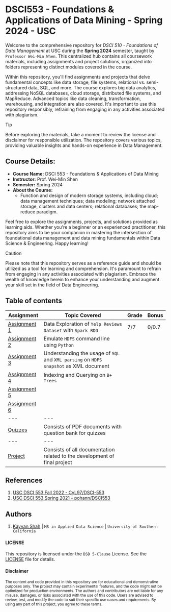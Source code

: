 # DSCI553 - Foundations & Applications of Data Mining - Spring 2024 - USC
Welcome to the comprehensive repository for _DSCI 510 - Foundations of Data Management_ at USC during the __Spring 2024__ semester, taught by `Professor Wei-Min When`. This centralized hub contains all coursework materials, including assignments and project solutions, organized into folders representing distinct modules covered in the course.

Within this repository, you'll find assignments and projects that delve fundamental concepts like data storage, file systems, relational vs. semi-structured data, SQL, and more. The course explores big data analytics, addressing NoSQL databases, cloud storage, distributed file systems, and MapReduce. Advanced topics like data cleaning, transformation, warehousing, and integration are also covered. It's important to use this repository responsibly, refraining from engaging in any activities associated with plagiarism.

> [!TIP]
> Before exploring the materials, take a moment to review the license and disclaimer for responsible utilization. The repository covers various topics, providing valuable insights and hands-on experience in Data Management.

## Course Details:
- **Course Name:** DSCI 553 - Foundations & Applications of Data Mining
- **Instructor:** Prof. Wei-Min Shen
- **Semester:** Spring 2024
- **About the Course:**
  - Function and design of modern storage systems, including cloud; data management
techniques; data modeling; network attached storage, clusters and data centers;
relational databases; the map-reduce paradigm.

Feel free to explore the assignments, projects, and solutions provided as learning aids. Whether you're a beginner or an experienced practitioner, this repository aims to be your companion in mastering the intersection of foundational data management and data mining fundamentals within Data Science & Engineering. Happy learning!

> [!CAUTION]
> Please note that this repository serves as a reference guide and should be utilized as a tool for learning and comprehension. It's paramount to refrain from engaging in any activities associated with plagiarism. Embrace the wealth of knowledge herein to enhance your understanding and augment your skill set in the field of Data Engineering.

## Table of contents
| Assignment | Topic Covered                 | Grade | Bonus |
|------------|-------------------------------|-------|-------|
| [Assignment 1](/assignment-1) | Data Exploration of `Yelp Reviews Dataset` with `Spark RDD` | 7/7 | 0/0.7 |
| [Assignment 2](/assignment-2) | Emulate `HDFS` command line using `Python` |
| [Assignment 3](/assignment-3) | Understanding the usage of `SQL` and `XML parsing` on `HDFS snapshot` as XML document |
| [Assignment 4](/assignment-4) | Indexing and Querying on `B+ Trees` |
| [Assignment 5](/assignment-5) |  |
| [Assignment 6](/assignment-6) |  |
| --- | --- |
| [Quizzes](/quizzes) | Consists of PDF documents with question bank for quizzes |
| --- | --- |
| [Project](/project) | Consists of all documentation related to the development of final project |

## References
1. [USC DSCI 553 Fall 2022 - CyL97/DSCI-553](https://github.com/CyL97/DSCI-553)
2. [USC DSCI 553 Spring 2021 - pohann/DSCI553](https://github.com/pohann/DSCI553)

## Authors
1. [Kayvan Shah](https://github.com/KayvanShah1) | `MS in Applied Data Science` | `University of Southern California`

#### LICENSE
This repository is licensed under the `BSD 5-Clause` License. See the [LICENSE](LICENSE) file for details.

#### Disclaimer

<sub>
The content and code provided in this repository are for educational and demonstrative purposes only. The project may contain experimental features, and the code might not be optimized for production environments. The authors and contributors are not liable for any misuse, damages, or risks associated with the use of this code. Users are advised to review, test, and modify the code to suit their specific use cases and requirements. By using any part of this project, you agree to these terms.
</sub>
